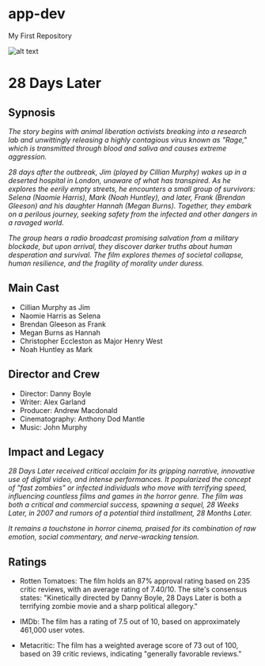 # app-dev
My First Repository

![alt text](https://i.ytimg.com/vi/6GTLGnggp3w/sddefault.jpg)

# 28 Days Later
## Sypnosis
*The story begins with animal liberation activists breaking into a research lab and unwittingly releasing a highly contagious virus known as "Rage," which is transmitted through blood and saliva and causes extreme aggression.*

*28 days after the outbreak, Jim (played by Cillian Murphy) wakes up in a deserted hospital in London, unaware of what has transpired. As he explores the eerily empty streets, he encounters a small group of survivors: Selena (Naomie Harris), Mark (Noah Huntley), and later, Frank (Brendan Gleeson) and his daughter Hannah (Megan Burns). Together, they embark on a perilous journey, seeking safety from the infected and other dangers in a ravaged world.*

*The group hears a radio broadcast promising salvation from a military blockade, but upon arrival, they discover darker truths about human desperation and survival. The film explores themes of societal collapse, human resilience, and the fragility of morality under duress.*

## Main Cast
- Cillian Murphy as Jim
- Naomie Harris as Selena
- Brendan Gleeson as Frank
- Megan Burns as Hannah
- Christopher Eccleston as Major Henry West
- Noah Huntley as Mark

## Director and Crew
- Director: Danny Boyle
- Writer: Alex Garland
- Producer: Andrew Macdonald
- Cinematography: Anthony Dod Mantle
- Music: John Murphy

## Impact and Legacy
*28 Days Later received critical acclaim for its gripping narrative, innovative use of digital video, and intense performances. It popularized the concept of "fast zombies" or infected individuals who move with terrifying speed, influencing countless films and games in the horror genre. The film was both a critical and commercial success, spawning a sequel, 28 Weeks Later, in 2007 and rumors of a potential third installment, 28 Months Later.*

*It remains a touchstone in horror cinema, praised for its combination of raw emotion, social commentary, and nerve-wracking tension.*

## Ratings

- Rotten Tomatoes: The film holds an 87% approval rating based on 235 critic reviews, with an average rating of 7.40/10. The site's consensus states: "Kinetically directed by Danny Boyle, 28 Days Later is both a terrifying zombie movie and a sharp political allegory." 

- IMDb: The film has a rating of 7.5 out of 10, based on approximately 461,000 user votes. 

- Metacritic: The film has a weighted average score of 73 out of 100, based on 39 critic reviews, indicating "generally favorable reviews." 
